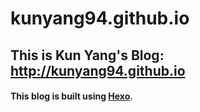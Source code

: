 # kunyang94.github.io

## This is Kun Yang's Blog: http://kunyang94.github.io
#### This blog is built using [Hexo](http://hexo.io).
